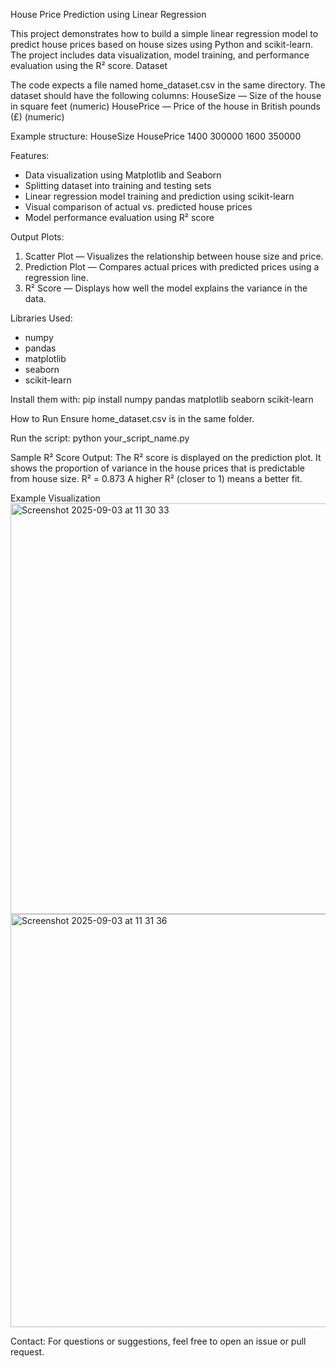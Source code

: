House Price Prediction using Linear Regression

This project demonstrates how to build a simple linear regression model to predict house prices based on house sizes using Python and scikit-learn. The project includes data visualization, model training, and performance evaluation using the R² score.
Dataset

The code expects a file named home_dataset.csv in the same directory. The dataset should have the following columns:
HouseSize — Size of the house in square feet (numeric)
HousePrice — Price of the house in British pounds (£) (numeric)

Example structure:
HouseSize	  HousePrice
1400	      300000
1600	      350000


Features:
- Data visualization using Matplotlib and Seaborn
- Splitting dataset into training and testing sets
- Linear regression model training and prediction using scikit-learn
- Visual comparison of actual vs. predicted house prices
- Model performance evaluation using R² score
  
Output Plots:
1. Scatter Plot — Visualizes the relationship between house size and price.
2. Prediction Plot — Compares actual prices with predicted prices using a regression line.
3. R² Score — Displays how well the model explains the variance in the data.

Libraries Used:
- numpy
- pandas
- matplotlib
- seaborn
- scikit-learn
  
Install them with:
pip install numpy pandas matplotlib seaborn scikit-learn

How to Run
Ensure home_dataset.csv is in the same folder.

Run the script:
python your_script_name.py

Sample R² Score Output:
The R² score is displayed on the prediction plot. It shows the proportion of variance in the house prices that is predictable from house size.
R² = 0.873
A higher R² (closer to 1) means a better fit.

Example Visualization
<img width="997" height="657" alt="Screenshot 2025-09-03 at 11 30 33" src="https://github.com/user-attachments/assets/dd9fcee6-127c-4088-bdbc-7528f893ddf1" />
<img width="1002" height="661" alt="Screenshot 2025-09-03 at 11 31 36" src="https://github.com/user-attachments/assets/b2b28891-6a62-4f32-816f-b0a57016c280" />

Contact:
For questions or suggestions, feel free to open an issue or pull request.
